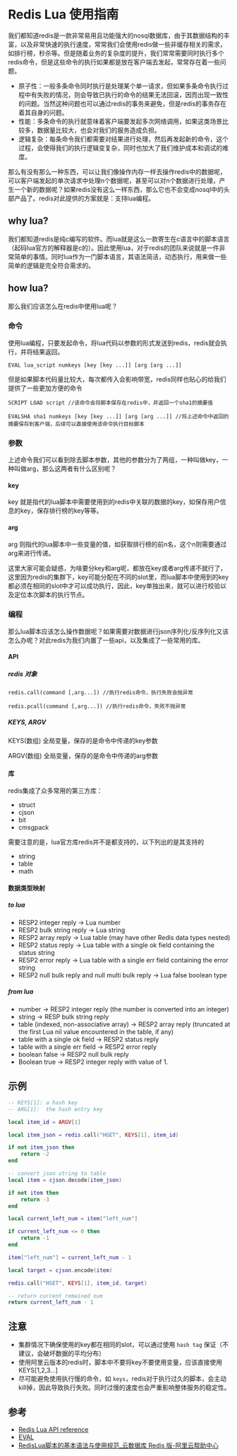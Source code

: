 # Redis Lua 使用指南

我们都知道redis是一款非常易用且功能强大的nosql数据库，由于其数据结构的丰富，以及非常快速的执行速度，常常我们会使用redis做一些非缓存相关的需求，如排行榜，秒杀等。但是随着业务的复杂度的提升，我们常常需要同时执行多个redis命令，但是这些命令的执行如果都是放在客户端去发起，常常存在着一些问题。
- 原子性：一般多条命令同时执行是处理某个单一请求，但如果多条命令执行过程中有失败的情况，则会导致已执行的命令的结果无法回滚，因而出现一致性的问题。当然这种问题也可以通过redis的事务来避免，但是redis的事务存在着其自身的问题。
- 性能：多条命令的执行就意味着客户端要发起多次网络调用，如果这类场景比较多，数据量比较大，也会对我们的服务造成负担。
- 逻辑复杂：每条命令我们都需要对结果进行处理，然后再发起新的命令，这个过程，会使得我们的执行逻辑变复杂，同时也加大了我们维护成本和调试的难度。

那么有没有那么一种东西，可以让我们像操作内存一样去操作redis中的数据呢，可以客户端发起的单次请求中处理n个数据呢，甚至可以对n个数据进行处理，产生一个新的数据呢？如果redis没有这么一样东西，那么它也不会变成nosql中的头部产品了。redis对此提供的方案就是：支持lua编程。

## why lua?
我们都知道redis是纯c编写的软件。而lua就是这么一款寄生在c语言中的脚本语言（起码lua官方的解释器是c的）。因此使用lua，对于redis的团队来说就是一件非常简单的事情。同时lua作为一门脚本语言，其语法简洁，动态执行，用来做一些简单的逻辑是完全符合需求的。

## how lua?
那么我们应该怎么在redis中使用lua呢？

### 命令

使用lua编程，只要发起命令，将lua代码以参数的形式发送到redis，redis就会执行，并将结果返回。

`EVAL lua_script numkeys [key [key ...]] [arg [arg ...]]`

但是如果脚本代码量比较大，每次都传入会影响带宽，redis同样也贴心的给我们提供了一些更加方便的命令

`SCRIPT LOAD script //该命令会将脚本保存在redis中，并返回一个sha1的摘要值`

`EVALSHA sha1 numkeys [key [key ...]] [arg [arg ...]] //将上述命令中返回的摘要保存到客户端，后续可以直接使用该命令执行目标脚本`

### 参数

上述命令我们可以看到除去脚本参数，其他的参数分为了两组，一种叫做key，一种叫做arg，那么这两者有什么区别呢？

#### key
key 就是指代的lua脚本中需要使用到的redis中关联的数据的key，如保存用户信息的key，保存排行榜的key等等。

#### arg
arg 则指代的lua脚本中一些变量的值，如获取排行榜的前n名，这个n则需要通过arg来进行传递。

这里大家可能会疑惑，为啥要分key和arg呢，都放在key或者arg传递不就行了，这里因为redis的集群下，key可能分配在不同的slot里，而lua脚本中使用到的key都必须在相同的slot中才可以成功执行，因此，key单独出来，就可以进行校验以及定位本次脚本的执行节点。

### 编程

那么lua脚本应该怎么操作数据呢？如果需要对数据进行json序列化/反序列化又该怎么办呢？对此redis为我们内置了一些api，以及集成了一些常用的库。

#### API

##### redis 对象

`redis.call(command [,arg...]) //执行redis命令，执行失败会抛异常`

`redis.pcall(command [,arg...]) //执行redis命令，失败不抛异常`

##### KEYS, ARGV

KEYS(数组) 全局变量，保存的是命令中传递的key参数

ARGV(数组) 全局变量，保存的是命令中传递的arg参数

#### 库

redis集成了众多常用的第三方库：
- struct
- cjson
- bit
- cmsgpack

需要注意的是，lua官方库redis并不是都支持的，以下列出的是其支持的
- string
- table
- math

#### 数据类型映射

##### to lua
- RESP2 integer reply -> Lua number
- RESP2 bulk string reply -> Lua string
- RESP2 array reply -> Lua table (may have other Redis data types nested)
- RESP2 status reply -> Lua table with a single ok field containing the status string
- RESP2 error reply -> Lua table with a single err field containing the error string
- RESP2 null bulk reply and null multi bulk reply -> Lua false boolean type

##### from lua
- number -> RESP2 integer reply (the number is converted into an integer)
- string -> RESP bulk string reply
- table (indexed, non-associative array) -> RESP2 array reply (truncated at the first Lua nil value encountered in the table, if any)
- table with a single ok field -> RESP2 status reply
- table with a single err field -> RESP2 error reply
- boolean false -> RESP2 null bulk reply
- Boolean true -> RESP2 integer reply with value of 1.

## 示例
``` lua
-- KEYS[1]: a hash key
-- ARG[1]:  the hash entry key

local item_id = ARGV[1]

local item_json = redis.call("HGET", KEYS[1], item_id)

if not item_json then
    return -2
end

-- convert json string to table
local item = cjson.decode(item_json)

if not item then
    return -3
end

local current_left_num = item["left_num"]

if current_left_num <= 0 then
    return -1
end

item["left_num"] = current_left_num - 1

local target = cjson.encode(item)

redis.call("HSET", KEYS[1], item_id, target)

-- return current remained num
return current_left_num - 1
```

## 注意

- 集群情况下确保使用的key都在相同的slot，可以通过使用 `hash tag` 保证（不建议，会破坏数据的平均分布）
- 使用阿里云版本的redis时，脚本中不要将key不要使用变量，应该直接使用KEYS[1,2,3...]
- 尽可能避免使用执行慢的命令，如 `keys`，redis对于执行过久的脚本，会主动kill掉，因此导致执行失败。同时过慢的速度也会严重影响整体服务的稳定性。

## 参考

- [Redis Lua API reference](https://redis.io/docs/latest/develop/interact/programmability/lua-api/#redis_object)
- [EVAL](https://redis.io/docs/latest/commands/eval/)
- [RedisLua脚本的基本语法与使用规范_云数据库 Redis 版-阿里云帮助中心](https://help.aliyun.com/zh/redis/support/usage-of-lua-scripts?spm=a2c4g.11186623.0.0.6c4bff26zzrM2e#section-8f7-qgv-dlv)